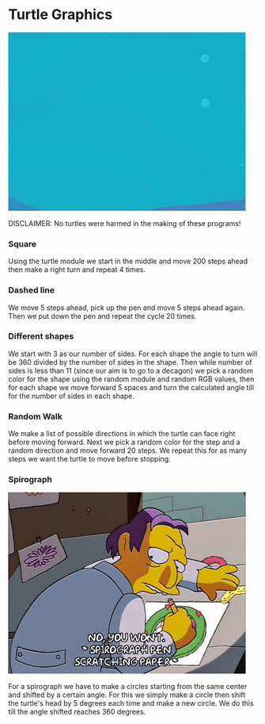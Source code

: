 # Turtle Graphics

![Turtle](../../GIFs/giphy_turtle.gif)

DISCLAIMER: No turtles were harmed in the making of these programs! 

### Square
Using the turtle module we start in the middle and move 200 steps ahead then make a right turn and repeat 4 times.

### Dashed line
We move 5 steps ahead, pick up the pen and move 5 steps ahead again. Then we put down the pen and repeat the cycle 20 times.

### Different shapes
We start with 3 as our number of sides. For each shape the angle to turn will be 360 divided by the number of sides in the shape. Then while number of sides is less than 11 (since our aim is to go to a decagon) we pick a random color for the shape using the random module and random RGB values, then for each shape we move forward 5 spaces and turn the calculated angle till for the number of sides in each shape. 

### Random Walk
We make a list of possible directions in which the turtle can face right before moving forward. Next we pick a random color for the step and a random direction and move forward 20 steps. We repeat this for as many steps we want the turtle to move before stopping.

### Spirograph
![Spiro](../../GIFs/giphy_spirograph.gif)

For a spirograph we have to make a circles starting from the same center and shifted by a certain angle. For this we simply make a circle then shift the turtle's head by 5 degrees each time and make a new circle. We do this till the angle shifted reaches 360 degrees. 